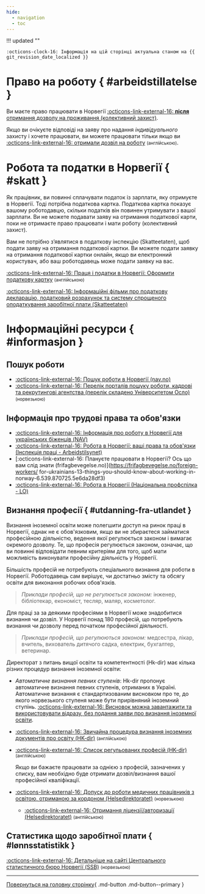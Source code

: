 ```yaml
---
hide:
  - navigation
  - toc
---
```

!!! updated ""

    :octicons-clock-16: Інформація на цій сторінці актуальна станом на {{ git_revision_date_localized }}
    
# Право на роботу { #arbeidstillatelse }

Ви маєте право працювати в Норвегії [:octicons-link-external-16: __після__ отримання дозволу на проживання (колективний захист)](https://udi.no/uk/information-ukraine-and-russia/situation-in-ukraine/stay-in-norway/frequently-asked-questions-and-answers/#link-30134). 

Якщо ви очікуєте відповіді на заяву про надання _індивідуального_ захисту і хочете працювати, ви можете працювати тільки якщо ви [:octicons-link-external-16: отримали дозвіл на роботу](https://udi.no/uk/have-applied/protection-asylum/can-you-work/#link-8814) <small>(англійською)</small>.

# Робота та податки в Норвегії { #skatt }

Як працівник, ви повинні сплачувати податок із зарплати, яку отримуєте в Норвегії. Тоді потрібна податкова картка. Податкова картка показує вашому роботодавцю, скільки податків він повинен утримувати з вашої зарплати. Ви не можете подавати заяву на отримання податкової карти, поки не отримаєте право працювати і мати роботу (колективний захист).

Вам не потрібно з’являтися в податкову інспекцію (Skatteetaten), щоб подати заяву на отримання податкової картки. Ви можете подати заявку на отримання податкової картки онлайн, якщо ви електронний користувач, або ваш роботодавець може подати заявку на вас.

[:octicons-link-external-16: Праця і податки в Норвегії: Оформити податкову картку](https://www.skatteetaten.no/en/person/taxes/tax-deduction-card-and-advance-tax/) <small>(англійською)</small>

[:octicons-link-external-16: Інформаційні фільми про податкову декларацію, податковий розрахунок та систему спрощеного оподаткування заробітної плати (Skatteetaten)](https://www.skatteetaten.no/person/utenlandsk/skal-du-arbeide-i-norge/skattemeldingen/film_no/film_ua1/)

# Інформаційні ресурси { #informasjon }
## Пошук роботи
- [:octicons-link-external-16: Пошук роботи в Норвегії (nav.no)](https://www.nav.no/ukraina/uk#poshuk-roboti-v-norvegii) 
- [:octicons-link-external-16: Перелік порталів пошуку роботи, кадрові та рекрутингові агентства (перелік складено Університетом Осло)](https://www.uio.no/studier/karriere/finn-jobben/utlysninger/jobbportaler.html) <small>(норвезькою)</small>  

## Інформація про трудові права та обов'язки
- [:octicons-link-external-16: Інформація про роботу в Норвегії для українських біженців (NAV)](https://arbeidsplassen.nav.no/uk/work-in-norway) 
- [:octicons-link-external-16: Робота в Норвегії: ваші права та обов'язки (Інспекція праці - Arbeidstilsynet)](https://www.arbeidstilsynet.no/en/working-conditions/knowyourrights-UK/) 
- [:octicons-link-external-16: Плануєте працювати в Норвегії? Ось що вам слід знати (frifagbevegelse.no)](https://frifagbevegelse.no/foreign-workers/ for-ukrainians-13-things-you-should-know-about-working-in-norway-6.539.870725.5e6da28df3) 
- [:octicons-link-external-16: Робота в Норвегії (Національна профспілка - LO)](https://www.lo.no/language/ukrainsk/) 

## Визнання професії { #utdanning-fra-utlandet }

Визнання іноземної освіти може полегшити доступ на ринок праці в Норвегії, однак не є обов'язковим, якщо ви не збираєтеся займатися професійною діяльністю, ведення якої регулюється законом і вимагає окремого дозволу. Те, що професія регулюється законом, означає, що ви повинні відповідати певним критеріям для того, щоб мати можливість виконувати професійну діяльність у Норвегії.

Більшість професій не потребують спеціального визнання для роботи в Норвегії. Роботодавець сам вирішує, чи достатньо змісту
та обсягу освіти для виконання робочих обов'язків.

> _Приклади професій, що не регулюється законом:_ інженер, бібліотекар, економіст, тесляр, маляр, косметолог.

Для праці за за деякими професіями в Норвегії може знадобитися визнання чи дозвіл. У Норвегії понад 180 професій, що потребують
визнання чи дозволу перед початком професійної діяльності. 

> _Приклади професій, що регулюються законом:_ медсестра, лікар, вчитель, вихователь дитячого садка, електрик, бухгалтер, ветеринар.

Директорат з питань вищої освіти та компетентності (Hk-dir) має кілька різних процедур визнання іноземної освіти:

- _Автоматичне визнання певних ступенів_: 
    Hk-dir пропонує автоматичне визнання певних ступенів, отриманих в Україні. Автоматичне визнання є стандартизованим висновком про те, до якого норвезького ступеня може бути прирівняний іноземний ступінь. [:octicons-link-external-16: Висновок можна завантажити та використовувати відразу, без подання заяви про визнання іноземної освіти](https://hkdir.no/en/foreign-education/education-from-outside-of-norway/recognition-of-foreign-higher-education-bachelor-master-and-phd/automatic-recognition-a-quicker-alternative). 

- [:octicons-link-external-16: Звичайна процедура визнання іноземних документів про освіту (HK-dir)](https://hkdir.no/en/foreign-education) <small>(англійською)</small>

- [:octicons-link-external-16: Cписок регульованих професій (HK-dir)](https://hkdir.no/en/foreign-education/lists-and-databases/regulated-professions) <small>(англійською)</small>

    Якщо ви бажаєте працювати за однією з професій, зазначених у списку, вам необхідно буде отримати дозвіл/визнання вашої професійної кваліфікації.

- [:octicons-link-external-16: Допуск до роботи медичних працівників з освітою, отриманою за кордоном (Helsedirektoratet)](https://www.helsedirektoratet.no/veiledere/ansettelse-av-helsepersonell/helsemyndighetenes-ansvar/godkjenning-av-helsepersonell-med-utdanning-fra-utlandet) <small>(норвезькою)</small> 
    - [:octicons-link-external-16: Отримання ліцензії/авторизації (Helsedirektoratet)](https://www.helsedirektoratet.no/english/authorisation-and-license-for-health-personnel) <small>(англійською)</small>

## Статистика щодо заробітної плати { #lønnsstatistikk }
[:octicons-link-external-16: Детальніше на сайті Центрального статистичного бюро Норвегії (SSB)](https://www.ssb.no/arbeid-og-lonn/lonn-og-arbeidskraftkostnader/statistikk/lonn) <small>(норвезькою)</small> 



---

[Повернуться на головну сторінку](index.md){ .md-button .md-button--primary }